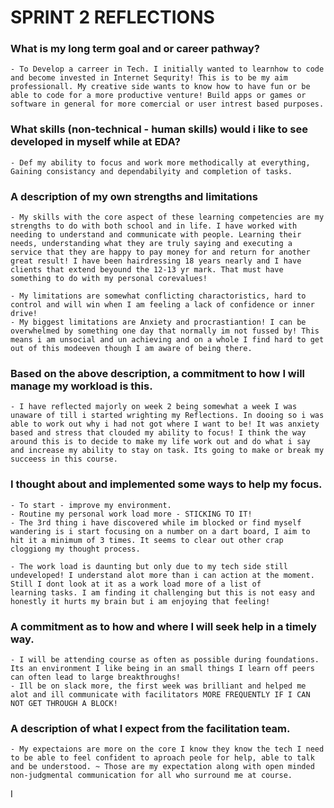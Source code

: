 # SPRINT 2 REFLECTIONS

### What is my long term goal and or career pathway? 
    - To Develop a carreer in Tech. I initially wanted to learnhow to code and become invested in Internet Sequrity! This is to be my aim professionall. My creative side wants to know how to have fun or be able to code for a more productive venture! Build apps or games or software in general for more comercial or user intrest based purposes.


### What skills (non-technical - human skills) would i like to see developed in myself while at EDA? 

    - Def my ability to focus and work more methodically at everything, Gaining consistancy and dependabilyity and completion of tasks.

### A description of my own strengths and limitations 

    - My skills with the core aspect of these learning competencies are my strengths to do with both school and in life. I have worked with needing to understand and communicate with people. Learning their needs, understanding what they are truly saying and executing a service that they are happy to pay money for and return for another great result! I have been hairdressing 18 years nearly and I have clients that extend beyound the 12-13 yr mark. That must have something to do with my personal corevalues!

    - My limitations are somewhat conflicting charactoristics, hard to control and will win when I am feeling a lack of confidence or inner drive! 
    - My biggest limitations are Anxiety and procrastiantion! I can be overwhelmed by something one day that normally im not fussed by! This means i am unsocial and un achieving and on a whole I find hard to get out of this modeeven though I am aware of being there.

### Based on the above description, a commitment to how I will manage my workload is this.

    - I have reflected majorly on week 2 being somewhat a week I was unaware of till i started wrighting my Reflections. In dooing so i was able to work out why i had not got where I want to be! It was anxiety based and stress that clouded my ability to focus! I think the way around this is to decide to make my life work out and do what i say and increase my ability to stay on task. Its going to make or break my succeess in this course. 
    
### I thought about and implemented some ways to help my focus. 
    - To start - improve my environment. 
    - Routine my personal work load more - STICKING TO IT! 
    - The 3rd thing i have discovered while im blocked or find myself wandering is i start focusing on a number on a dart board, I aim to hit it a minimum of 3 times. It seems to clear out other crap cloggiong my thought process. 
    
    - The work load is daunting but only due to my tech side still undeveloped! I understand alot more than i can action at the moment. Still I dont look at it as a work load more of a list of
    learning tasks. I am finding it challenging but this is not easy and honestly it hurts my brain but i am enjoying that feeling!

### A commitment as to how and where I will seek help in a timely way. 
    - I will be attending course as often as possible during foundations. Its an environment I like being in an small things I learn off peers can often lead to large breakthroughs! 
    - Ill be on slack more, the first week was brilliant and helped me alot and ill communicate with facilitators MORE FREQUENTLY IF I CAN NOT GET THROUGH A BLOCK!  
    
### A description of what I expect from the facilitation team.
    
    - My expectaions are more on the core I know they know the tech I need to be able to feel confident to aproach peole for help, able to talk and be understood. ~ Those are my expectation along with open minded non-judgmental communication for all who surround me at course.
           
          

    






I
